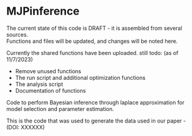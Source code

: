 # MJPinference
The current state of this code is DRAFT - it is assembled from several sources.  
Functions and files will be updated, and changes will be noted here. 

Currently the shared functions have been uploaded. 
still todo: (as of 11/7/2023)
* Remove unused functions 
* The run script and additional optimization functions 
* The analysis script 
* Documentation of functions 

Code to perform Bayesian inference through laplace approximation for model selection and parameter estimation.

This is the code that was used to generate the data used in our paper - (DOI: XXXXXX) 